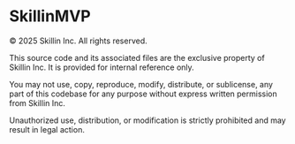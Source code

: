 # SkillinMVP

© 2025 Skillin Inc. All rights reserved.

This source code and its associated files are the exclusive property of Skillin Inc. It is provided for internal reference only.

You may not use, copy, reproduce, modify, distribute, or sublicense, any part of this codebase for any purpose without express written permission from Skillin Inc.

Unauthorized use, distribution, or modification is strictly prohibited and may result in legal action.
